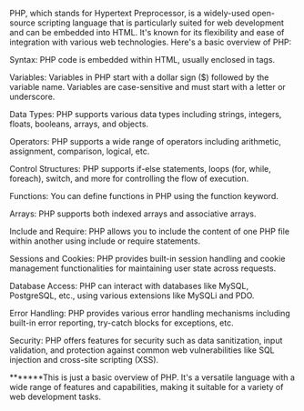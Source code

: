 PHP, which stands for Hypertext Preprocessor, is a widely-used open-source scripting language that is particularly suited for web development and can be embedded into HTML. It's known for its flexibility and ease of integration with various web technologies. Here's a basic overview of PHP:

Syntax: PHP code is embedded within HTML, usually enclosed in tags.

Variables: Variables in PHP start with a dollar sign ($) followed by the variable name. Variables are case-sensitive and must start with a letter or underscore.

Data Types: PHP supports various data types including strings, integers, floats, booleans, arrays, and objects.

Operators: PHP supports a wide range of operators including arithmetic, assignment, comparison, logical, etc.

Control Structures: PHP supports if-else statements, loops (for, while, foreach), switch, and more for controlling the flow of execution.

Functions: You can define functions in PHP using the function keyword.

Arrays: PHP supports both indexed arrays and associative arrays.

Include and Require: PHP allows you to include the content of one PHP file within another using include or require statements.

Sessions and Cookies: PHP provides built-in session handling and cookie management functionalities for maintaining user state across requests.

Database Access: PHP can interact with databases like MySQL, PostgreSQL, etc., using various extensions like MySQLi and PDO.

Error Handling: PHP provides various error handling mechanisms including built-in error reporting, try-catch blocks for exceptions, etc.

Security: PHP offers features for security such as data sanitization, input validation, and protection against common web vulnerabilities like SQL injection and cross-site scripting (XSS).

*******This is just a basic overview of PHP. It's a versatile language with a wide range of features and capabilities, making it suitable for a variety of web development tasks.
